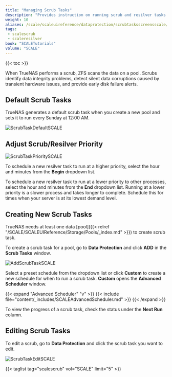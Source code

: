 ```yaml
---
title: "Managing Scrub Tasks"
description: "Provides instruction on running scrub and resilver tasks."
weight: 10
aliases: /scale/scaleuireference/dataprotection/scrubtasksscreensscale/
tags:
 - scalescrub
 - scaleresilver
book: "SCALETutorials"
volume: "SCALE"
---
```


{{< toc >}}

When TrueNAS performs a scrub, ZFS scans the data on a pool.
Scrubs identify data integrity problems, detect silent data corruptions caused by transient hardware issues, and provide early disk failure alerts.

## Default Scrub Tasks

TrueNAS generates a default scrub task when you create a new pool and sets it to run every Sunday at 12:00 AM.

![ScrubTaskDefaultSCALE](/images/SCALE/DataProtection/scrubtaskpriority.png "Default Scrub Task")

## Adjust Scrub/Resilver Priority

![ScrubTaskPrioritySCALE](/images/SCALE/DataProtection/resilverscrubedit.png "Default Scrub Task")

To schedule a new resilver task to run at a higher priority, select the hour and minutes from the **Begin** dropdown list.

To schedule a new resilver task to run at a lower priority to other processes, select the hour and minutes from the **End** dropdown list. Running at a lower priority is a slower process and takes longer to complete. Schedule this for times when your server is at its lowest demand level.

## Creating New Scrub Tasks

TrueNAS needs at least one data [pool]({{< relref "/SCALE/SCALEUIReference/Storage/Pools/_index.md" >}}) to create scrub task.

To create a scrub task for a pool, go to **Data Protection** and click **ADD** in the **Scrub Tasks** window.

![AddScrubTaskSCALE](/images/SCALE/DataProtection/AddScrubTaskSCALE.png "Add New Scrub Task")

Select a preset schedule from the dropdown list or click **Custom** to create a new schedule for when to run a scrub task. **Custom** opens the **Advanced Scheduler** window.

{{< expand "Advanced Scheduler" "v" >}}
{{< include file="content/_includes/SCALEAdvancedScheduler.md" >}}
{{< /expand >}}

To view the progress of a scrub task, check the status under the **Next Run** column.

## Editing Scrub Tasks

To edit a scrub, go to **Data Protection** and click the scrub task you want to edit.

![ScrubTaskEditSCALE](/images/SCALE/DataProtection/ScrubTaskEditSCALE.png "Edit Scrub Task")

{{< taglist tag="scalescrub" vol="SCALE" limit="5" >}}
